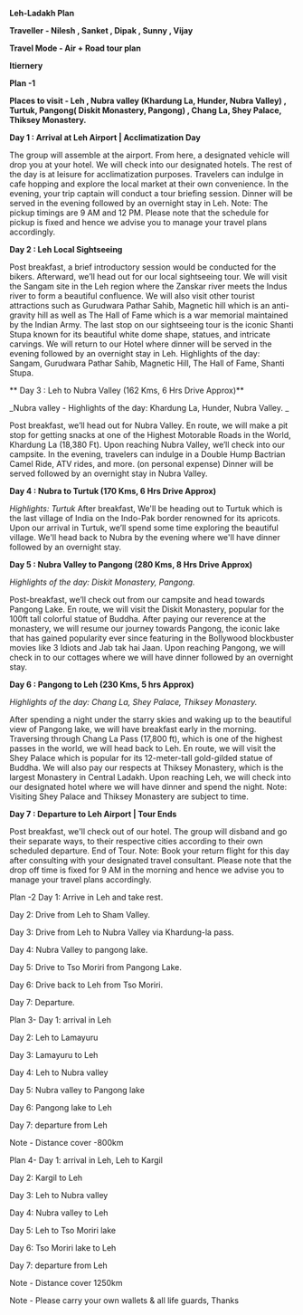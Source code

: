 **Leh-Ladakh Plan**


**Traveller - Nilesh , Sanket , Dipak , Sunny , Vijay**


**Travel Mode - Air + Road tour plan**

**Itiernery**

**Plan -1**

**Places to visit -  Leh , Nubra valley (Khardung La, Hunder, Nubra Valley) , Turtuk, Pangong( Diskit Monastery, Pangong) , Chang La, Shey Palace, Thiksey Monastery.**  

**Day 1 : Arrival at Leh Airport | Acclimatization Day**

The group will assemble at the airport. From here, a designated vehicle will drop you at your hotel.
We will check into our designated hotels. The rest of the day is at leisure for acclimatization purposes. Travelers can indulge in cafe hopping and explore the local market at their own convenience.
In the evening, your trip captain will conduct a tour briefing session.
Dinner will be served in the evening followed by an overnight stay in Leh.
Note: The pickup timings are 9 AM and 12 PM. Please note that the schedule for pickup is fixed and hence we advise you to manage your travel plans accordingly.

**Day 2 : Leh Local Sightseeing**

Post breakfast, a brief introductory session would be conducted for the bikers. Afterward, we’ll head out for our local sightseeing tour.
We will visit the Sangam site in the Leh region where the Zanskar river meets the Indus river to form a beautiful confluence.
We will also visit other tourist attractions such as Gurudwara Pathar Sahib, Magnetic hill which is an anti-gravity hill as well as The Hall of Fame which is a war memorial maintained by the Indian Army.
The last stop on our sightseeing tour is the iconic Shanti Stupa known for its beautiful white dome shape, statues, and intricate carvings.
We will return to our Hotel where dinner will be served in the evening followed by an overnight stay in Leh.
Highlights of the day: Sangam, Gurudwara Pathar Sahib, Magnetic Hill, The Hall of Fame, Shanti Stupa. 


** Day 3 : Leh to Nubra Valley (162 Kms, 6 Hrs Drive Approx)**

   _Nubra valley - Highlights of the day: Khardung La, Hunder, Nubra Valley. _

Post breakfast, we’ll head out for Nubra Valley.
En route, we will make a pit stop for getting snacks at one of the Highest Motorable Roads in the World, Khardung La (18,380 Ft).
Upon reaching Nubra Valley, we’ll check into our campsite.
In the evening, travelers can indulge in a Double Hump Bactrian Camel Ride, ATV rides, and more. (on personal expense)
Dinner will be served followed by an overnight stay in Nubra Valley.

**Day 4 : Nubra to Turtuk (170 Kms, 6 Hrs Drive Approx)**

   _Highlights: Turtuk_
   After breakfast, We'll be heading out to Turtuk which is the last village of India on the Indo-Pak border renowned for its apricots.
Upon our arrival in Turtuk, we’ll spend some time exploring the beautiful village.
We'll head back to Nubra by the evening where we'll have dinner followed by an overnight stay.

**Day 5 : Nubra Valley to Pangong (280 Kms, 8 Hrs Drive Approx)**

_Highlights of the day: Diskit Monastery, Pangong._

   Post-breakfast, we’ll check out from our campsite and head towards Pangong Lake.
En route, we will visit the Diskit Monastery, popular for the 100ft tall colorful statue of Buddha.
After paying our reverence at the monastery, we will resume our journey towards Pangong, the iconic lake that has gained popularity ever since featuring in the Bollywood blockbuster movies like 3 Idiots and Jab tak hai Jaan.
Upon reaching Pangong, we will check in to our cottages where we will have dinner followed by an overnight stay.

**Day 6 : Pangong to Leh (230 Kms, 5 hrs Approx)**

_Highlights of the day: Chang La, Shey Palace, Thiksey Monastery._

After spending a night under the starry skies and waking up to the beautiful view of Pangong lake, we will have breakfast early in the morning.
Traversing through Chang La Pass (17,800 ft), which is one of the highest passes in the world, we will head back to Leh.
En route, we will visit the Shey Palace which is popular for its 12-meter-tall gold-gilded statue of Buddha. We will also pay our respects at Thiksey Monastery, which is the largest Monastery in Central Ladakh.
Upon reaching Leh, we will check into our designated hotel where we will have dinner and spend the night.
Note: Visiting Shey Palace and Thiksey Monastery are subject to time. 

**Day 7 : Departure to Leh Airport | Tour Ends**

Post breakfast, we'll check out of our hotel.
The group will disband and go their separate ways, to their respective cities according to their own scheduled departure.
End of Tour.
Note: Book your return flight for this day after consulting with your designated travel consultant. Please note that the drop off time is fixed for 9 AM in the morning and  hence we advise you to manage your travel plans accordingly.




Plan -2 
Day 1: Arrive in Leh and take rest.

Day 2: Drive from Leh to Sham Valley.

Day 3: Drive from Leh to Nubra Valley via Khardung-la pass.

Day 4: Nubra Valley to pangong lake.

Day 5: Drive to Tso Moriri from Pangong Lake.

Day 6: Drive back to Leh from Tso Moriri.

Day 7: Departure.



Plan 3-
Day 1: arrival in Leh

Day 2: Leh to Lamayuru

Day 3: Lamayuru to Leh

Day 4: Leh to Nubra valley

Day 5: Nubra valley to Pangong lake

Day 6: Pangong lake to Leh

Day 7: departure from Leh

Note - Distance cover -800km 



Plan 4-
Day 1: arrival in Leh, Leh to Kargil

Day 2: Kargil to Leh

Day 3: Leh to Nubra valley

Day 4: Nubra valley to Leh

Day 5: Leh to Tso Moriri lake

Day 6: Tso Moriri lake to Leh

Day 7: departure from Leh

Note - Distance cover 1250km




  Note - Please carry your own wallets & all life guards, Thanks 
